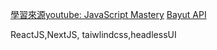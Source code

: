 [學習來源youtube: JavaScript Mastery](https://www.youtube.com/watch?v=y47gYvXchXM&t=1329s)
[Bayut API](https://rapidapi.com/apidojo/api/bayut) 

ReactJS,NextJS,
taiwlindcss,headlessUI